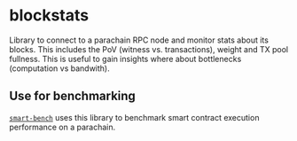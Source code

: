 # blockstats

Library to connect to a parachain RPC node and monitor stats about its blocks.
This includes the PoV (witness vs. transactions), weight and TX
pool fullness. This is useful to gain insights where about bottlenecks
(computation vs bandwith).

## Use for benchmarking

[`smart-bench`](https://github.com/paritytech/smart-bench) uses this library to benchmark
smart contract execution performance on a parachain.
